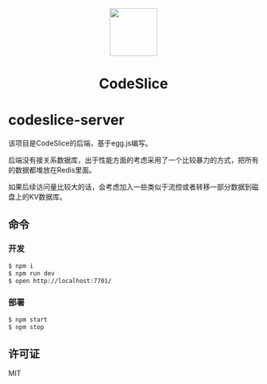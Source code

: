 <div align="center">
<img src="https://github.com/pwp-app/codeslice-frontend/blob/master/assets/codeslice.png?raw=true" width="96">
<h1>CodeSlice</h1>
</div>

# codeslice-server

该项目是CodeSlice的后端，基于egg.js编写。

后端没有接关系数据库，出于性能方面的考虑采用了一个比较暴力的方式，把所有的数据都堆放在Redis里面。

如果后续访问量比较大的话，会考虑加入一些类似于流控或者转移一部分数据到磁盘上的KV数据库。

## 命令

### 开发

```bash
$ npm i
$ npm run dev
$ open http://localhost:7701/
```

### 部署

```bash
$ npm start
$ npm stop
```

## 许可证

MIT